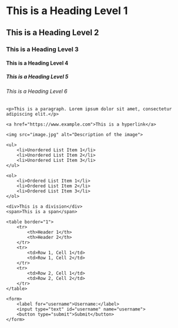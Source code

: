 <!DOCTYPE html>
<html lang="en">
<head>
    <meta charset="UTF-8">
    <meta name="viewport" content="width=device-width, initial-scale=1.0">
    <title>My HTML Page</title>
</head>
<body>
    <h1>This is a Heading Level 1</h1>
    <h2>This is a Heading Level 2</h2>
    <h3>This is a Heading Level 3</h3>
    <h4>This is a Heading Level 4</h4>
    <h5>This is a Heading Level 5</h5>
    <h6>This is a Heading Level 6</h6>

    <p>This is a paragraph. Lorem ipsum dolor sit amet, consectetur adipiscing elit.</p>

    <a href="https://www.example.com">This is a hyperlink</a>

    <img src="image.jpg" alt="Description of the image">

    <ul>
        <li>Unordered List Item 1</li>
        <li>Unordered List Item 2</li>
        <li>Unordered List Item 3</li>
    </ul>

    <ol>
        <li>Ordered List Item 1</li>
        <li>Ordered List Item 2</li>
        <li>Ordered List Item 3</li>
    </ol>

    <div>This is a division</div>
    <span>This is a span</span>

    <table border="1">
        <tr>
            <th>Header 1</th>
            <th>Header 2</th>
        </tr>
        <tr>
            <td>Row 1, Cell 1</td>
            <td>Row 1, Cell 2</td>
        </tr>
        <tr>
            <td>Row 2, Cell 1</td>
            <td>Row 2, Cell 2</td>
        </tr>
    </table>

    <form>
        <label for="username">Username:</label>
        <input type="text" id="username" name="username">
        <button type="submit">Submit</button>
    </form>
</body>
</html>
